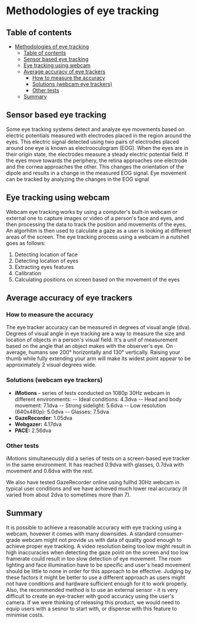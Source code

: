 # Methodologies of eye tracking
## Table of contents
- [Methodologies of eye tracking](#methodologies-of-eye-tracking)
  - [Table of contents](#table-of-contents)
  - [Sensor based eye tracking](#sensor-based-eye-tracking)
  - [Eye tracking using webcam](#eye-tracking-using-webcam)
  - [Average accuracy of eye trackers](#average-accuracy-of-eye-trackers)
    - [How to measure the accuracy](#how-to-measure-the-accuracy)
    - [Solutions (webcam eye trackers)](#solutions-(webcam-eye-trackers))
    - [Other tests](#other-tests)
  - [Summary](#summary)

## Sensor based eye tracking
Some eye tracking systems detect and analyze eye movements based on electric potentials measured with electrodes placed in the region around the eyes. This electric signal detected using two pairs of electrodes placed around one eye is known as electrooculogram (EOG). When the eyes are in their origin state, the electrodes measure a steady electric potential field. If the eyes move towards the periphery, the retina approaches one electrode and the cornea approaches the other. This changes the orientation of the dipole and results in a change in the measured EOG signal. Eye movement can be tracked by analyzing the changes in the EOG signal

## Eye tracking using webcam
Webcam eye tracking works by using a computer's built-in webcam or external one to capture images or video of a person's face and eyes, and then processing the data to track the position and movements of the eyes. An algorhitm is then used to calculate a gaze as a user is looking at different areas of the screen.
The eye tracking process using a webcam in a nutshell goes as follows:
1. Detecting location of face
2. Detecting location of eyes
3. Extracting eyes features
4. Calibration
5. Calculating positions on screen based on the movement of the eyes

## Average accuracy of eye trackers
### How to measure the accuracy
The eye tracker accuracy can be measured in degrees of visual angle (dva). Degrees of visual angle in eye tracking are a way to measure the size and location of objects in a person's visual field. It's a unit of measurement based on the angle that an object makes with the observer's eye.
On average, humans see 200° horizontally and 130° vertically. Raising your thumb while fully extending your arm will make its widest point appear to be approximately 2 visual degrees wide.
### Solutions (webcam eye trackers)
- **iMotions** - series of tests conducted on 1080p 30Hz webcam in different environments:
-- Ideal conditions: 4.3dva
-- Head and body movement: 7.1dva
-- Strong sidelight: 5.6dva
-- Low resolution (640x480p): 5.0dva
-- Glasses: 7.5dva
- **GazeRecorder**: 1.05dva
- **Webgazer:** 4.17dva
- **PACE:** 2.56dva

### Other tests
iMotions simultaneously did a series of tests on a screen-based eye tracker in the same environment. It has reached 0.9dva with glasses, 0.7dva with movement and 0.6dva with the rest.

We also have tested GazeRecorder online using fullhd 30Hz webcam in typical user conditions and we have achieved much lower real accuracy (it varied from about 2dva to sometimes more than 7).

## Summary
It is possible to achieve a reasonable accuracy with eye tracking using a webcam, hovewer it comes with many downsides. A standard consumer-grade webcam might not provide us with data of quality good enough to achieve proper eye tracking. A video resolution being too low might result in high inaccuracies when detecting the gaze point on the screen and too low framerate could result in too slow detection of eye movement. The room lighting and face illumination have to be specific and user's head movement should be little to none in order for this approach to be effective. Judging by these factors it might be better to use a different approach as users might not have conditions and hardware sufficient enough for it to work properly.
Also, the recommended method is to use an external sensor - it is very difficult to create an eye-tracker with good accuracy using the user's camera. If we were thinking of releasing this product, we would need to equip users with a sesnor to start with, or dispense with this feature to minimise costs.

